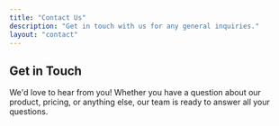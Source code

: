 ```yaml
---
title: "Contact Us"
description: "Get in touch with us for any general inquiries."
layout: "contact"
---
```


## Get in Touch

We'd love to hear from you! Whether you have a question about our product, pricing, or anything else, our team is ready to answer all your questions.
